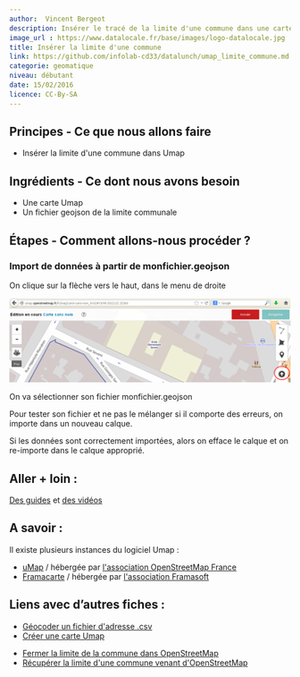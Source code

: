 ```yaml
---
author:  Vincent Bergeot
description: Insérer le tracé de la limite d'une commune dans une carte Umap
image_url : https://www.datalocale.fr/base/images/logo-datalocale.jpg
title: Insérer la limite d'une commune
link: https://github.com/infolab-cd33/datalunch/umap_limite_commune.md
categorie: geomatique
niveau: débutant
date: 15/02/2016
licence: CC-By-SA
---
```


## Principes - Ce que nous allons faire
- Insérer la limite d'une commune dans Umap

## Ingrédients - Ce dont nous avons besoin
- Une carte Umap
- Un fichier geojson de la limite communale

## Étapes - Comment allons-nous procéder ?
### Import de données à partir de monfichier.geojson
On clique sur la flèche vers le haut, dans le menu de droite

![Importer des données](https://raw.githubusercontent.com/infolab-cd33/datalunch/master/img/umap/Importer_des_donnees_sur_uMap_-_Etape0.png)

On va sélectionner son fichier monfichier.geojson

Pour tester son fichier et ne pas le mélanger si il comporte des erreurs, on importe dans un nouveau calque.

Si les données sont correctement importées, alors on efface le calque et on re-importe dans le calque approprié.


## Aller + loin :
[Des guides](http://wiki.openstreetmap.org/wiki/FR:UMap/Guide) et [des vidéos](http://wiki.openstreetmap.org/wiki/UMap#Screencasts)

## A savoir :
Il existe plusieurs instances du logiciel Umap :

* [uMap](http://umap.openstreetmap.fr/fr/) / hébergée par [l'association OpenStreetMap France](http://openstreetmap.fr/)
* [Framacarte](https://framacarte.org) / hébergée par [l'association Framasoft](http://framasoft.net/)

## Liens avec d’autres fiches :
- [Géocoder un fichier d'adresse .csv](./#fiche/geocodage.md)
- [Créer une carte Umap](./#fiche/umap_creer_une_carte.md)
* [Fermer la limite de la commune dans OpenStreetMap](./#fiche/josm_fermer_une_commune.md)
* [Récupérer la limite d'une commune venant d'OpenStreetMap](./#fiche/overpass_recuperer_limite_commune.md)
